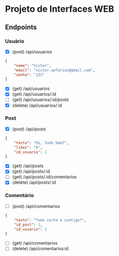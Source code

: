 # Projeto de Interfaces WEB  


## Endpoints  

### Usuário  

- [x] (post) /api/usuarios

```json
{
    "nome": "Victor",
    "email": "victor.aefarias@gmail.com",
    "senha": "123"
}


```

- [x] (get) /api/usuarios
- [x] (get) /api/usuarios/:id
- [ ] (get) /api/usuarios/:id/posts
- [x] (delete) /api/usuarios/:id

### Post

- [x] (post) /api/posts

```json
{
    "texto": "Oi, tudo bem?",
    "likes": "6",
    "id_usuario": 1
}

```

- [x] (get) /api/posts
- [x] (get) /api/posts/:id
- [ ] (get) /api/posts/:id/comentarios
- [x] (delete) /api/posts/:id

### Comentário

- [ ] (post) /api/comentarios

```json
{
    "texto": "Tudo certo e contigo?",
    "id_post": 1,
    "id_usuario": 2
}

```

- [ ] (get) /api/comentarios
- [ ] (delete) /api/comentarios:id
